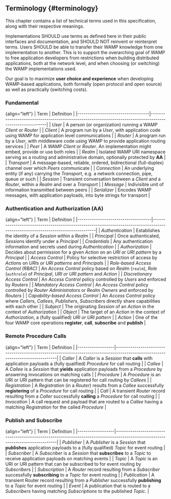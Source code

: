 ## Terminology {#terminology}

This chapter contains a list of technical terms used in this specification, along with their respective meanings.

Implementations SHOULD use terms as defined here in their public interfaces and documentation,
and SHOULD NOT reinvent or reinterpret terms. Users SHOULD be able to transfer their WAMP knowledge
from one implementation to another.
This is to support the overarching goal of WAMP to free application developers from restrictions when
building distributed applications, both at the network level, and when choosing (or switching) the WAMP
implementations used.

Our goal is to maximize **user choice and experience** when developing WAMP-based applications,
both formally (open protocol and open source) as well as practically (switching costs).


### Fundamental

{align="left"}
| Term                              | Definition                                                                                              |
|-----------------------------------|---------------------------------------------------------------------------------------------------------|
| *User*                            | A person (or organization) running a WAMP *Client* or *Router* |
| *Client*                          | A program run by a *User*, with application code using WAMP for application level communications        |
| *Router*                          | A program run by a *User*, with middleware code using WAMP to provide application routing services      |
| *Peer*                            | A WAMP *Client* or *Router*. An implementation might embed, provide or use both roles                   |
| *Realm*                           | Isolated WAMP URI namespace serving as a routing and administrative domain, optionally protected by **AA**          |
| *Transport*                       | A message-based, reliable, ordered, bidirectional (full-duplex) channel over which *Peers* communicate  |
| *Connection*                      | An underlying entity (if any) carrying the *Transport*, e.g. a network connection, pipe, queue or such  |
| *Session*                         | Transient conversation between a *Client* and a *Router*, within a *Realm* and over a *Transport*                |
| *Message*                         | Indivisible unit of information transmitted between peers                                               |
| *Serializer*                      | Encodes WAMP messages, with application payloads, into byte strings for transport         |


### Authentication and Authorization (AA)

{align="left"}
| Term                               | Definition                                                                                                                     |
|------------------------------------|--------------------------------------------------------------------------------------------------------------------------------|
| *Authentication*                   | Establishes the identity of a *Session* within a *Realm*                                                                           |
| *Principal*                        | Once authenticated, *Session*s identify under a *Principal*                                                                    |
| *Credentials*                      | Any authentication information and secrets used during *Authentication*                                                        |
| *Authorization*                    | Decides about permission for a given *Action* on an *URI or URI pattern* by a *Principal*                                      |
| *Access Control*                   | Policy for selective restriction of access by *Action*s on *URIs or URI patterns* and *Principal*s                             |
| *Role-based Access Control (RBAC)* | An *Access Control* policy based on *Realm* (`realm`), *Role* (`authrole`) of *Principal*, *URI or URI pattern* and *Action*   |
| *Discretionary Access Control*     | An *Access Control* policy controlled by *Users* and enforced by *Routers*                                                     |
| *Mandatory Access Control*         | An *Access Control* policy controlled by *Router Administrators* or *Realm Owners* and enforced by *Routers*                   |
| *Capability-based Access Control*  | An *Access Control* policy where *Caller*s, *Callee*s, *Publisher*s, *Subscriber*s directly share capabilities with each other |
| *Subject*                          | The originating *Session* of an *Action* in the context of *Authorization*                                                     |
| *Object*                           | The target of an *Action* in the context of *Authorization*, a (fully qualified) *URI or URI pattern*                          |
| *Action*                           | One of the four WAMP core operations **register**, **call**, **subscribe** and **publish**                                     |


### Remote Procedure Calls

{align="left"}
| Term             | Definition                                                                                                                    |
|------------------|-------------------------------------------------------------------------------------------------------------------------------|
| *Caller*         | A *Caller* is a *Session* that **calls** with application payloads a (fully qualified) *Procedure* for call routing           |
| *Callee*         | A *Callee* is a *Session* that **yields** application payloads from a *Procedure* by answering invocations on matching calls  |
| *Procedure*      | A *Procedure* is an URI or URI pattern that can be registered for call routing by *Callee*s                                   |
| *Registration*   | A *Registration* (in a *Router*) results from a *Callee* successfully **registering** of a *Procedure* for call routing       |
| *Call*           | A transient *Router* record resulting from a *Caller* successfully **calling** a *Procedure* for call routing |
| *Invocation*     | A call request and payload that are routed to a *Callee* having a matching *Registration* for the called *Procedure*            |


### Publish and Subscribe

{align="left"}
| Term             | Definition                                                                                                                    |
|------------------|-------------------------------------------------------------------------------------------------------------------------------|
| *Publisher*      | A *Publisher* is a *Session* that **publishes** application payloads to a (fully qualified) *Topic* for event routing         |
| *Subscriber*     | A *Subscriber* is a *Session* that **subscribes** to a *Topic* to receive application payloads on matching events             |
| *Topic*          | A *Topic* is an URI or URI pattern that can be subscribed to for event routing by *Subscriber*s                               |
| *Subscription*   | A *Router* record resulting from a *Subscriber* successfully **subscribing** to a *Topic* for event routing      |
| *Publication*    | A transient Router record resulting from a *Publisher* successfully **publishing** to a *Topic* for event routing         |
| *Event*          | A publication that is routed to a *Subscribers* having matching *Subscriptions* to the published *Topic*.              |
